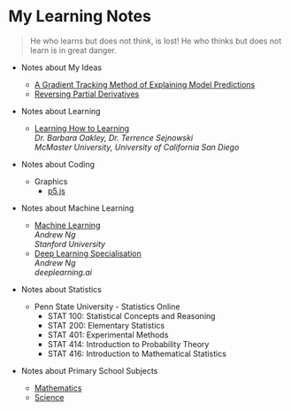 # My Learning Notes

> He who learns but does not think, is lost! He who thinks but does not learn is in great danger.

- Notes about My Ideas

  - [A Gradient Tracking Method of Explaining Model Predictions](idea/idea-1-gradient-tracking-explainer)
  - [Reversing Partial Derivatives](idea/idea-2-reversing-partial-derivatives)

- Notes about Learning

  - [Learning How to Learning](learn/learn-1-what-is-learning)<br>
    *Dr. Barbara Oakley, Dr. Terrence Sejnowski*<br>
    *McMaster University, University of California San Diego*

- Notes about Coding

  - Graphics
    - [p5.js](cg/p5/p5-1-introduction)

- Notes about Machine Learning

  - [Machine Learning](ml/ml-1-introduction)<br>
    *Andrew Ng*<br>
    *Stanford University*
  - [Deep Learning Specialisation](dl/dl-1-introduction)<br>
    *Andrew Ng*<br>
    *deeplearning.ai*

- Notes about Statistics

  - Penn State University - Statistics Online
    - STAT 100: Statistical Concepts and Reasoning
    - STAT 200: Elementary Statistics
    - STAT 401: Experimental Methods
    - STAT 414: Introduction to Probability Theory
    - STAT 416: Introduction to Mathematical Statistics

- Notes about Primary School Subjects

  - [Mathematics](pri/math/math-1)
  - [Science](pri/sci/sci-1-diversity)

